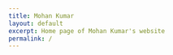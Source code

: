 ```yaml
---
title: Mohan Kumar
layout: default
excerpt: Home page of Mohan Kumar's website
permalink: /
---
```

